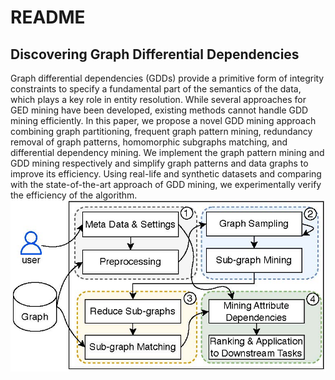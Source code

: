 # README
## Discovering Graph Differential Dependencies 
Graph differential dependencies (GDDs) provide a primitive form of integrity constraints to specify a fundamental part of the semantics of the data, which plays a key role in entity resolution. 
While several approaches for GED mining have been developed, existing methods cannot handle GDD mining efficiently. 
In this paper, we propose a novel GDD mining approach combining graph partitioning, frequent graph pattern mining, redundancy removal of graph patterns, homomorphic subgraphs matching, and differential dependency mining.
We implement the graph pattern mining and GDD mining respectively and simplify graph patterns and data graphs to improve its efficiency. 
Using real-life and synthetic datasets and comparing with the state-of-the-art approach of GDD mining, we experimentally verify the efficiency of the algorithm.
![pipeline](pipeline.jpg)
